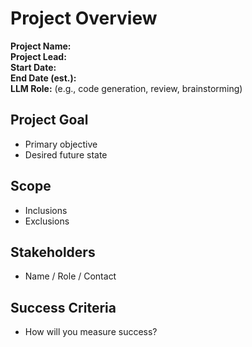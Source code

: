 # Project Overview

**Project Name:**  
**Project Lead:**  
**Start Date:**  
**End Date (est.):**  
**LLM Role:** (e.g., code generation, review, brainstorming)

## Project Goal
- Primary objective
- Desired future state

## Scope
- Inclusions
- Exclusions

## Stakeholders
- Name / Role / Contact

## Success Criteria
- How will you measure success?